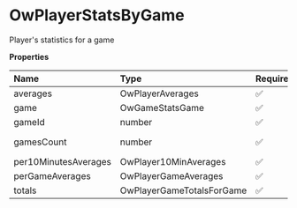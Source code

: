# OwPlayerStatsByGame

Player's statistics for a game

**Properties**

| Name                 | Type                      | Required | Description     |
| :------------------- | :------------------------ | :------- | :-------------- |
| averages             | OwPlayerAverages          | ✅       |                 |
| game                 | OwGameStatsGame           | ✅       | A game          |
| gameId               | number                    | ✅       |                 |
| gamesCount           | number                    | ✅       | Number of games |
| per10MinutesAverages | OwPlayer10MinAverages     | ✅       |                 |
| perGameAverages      | OwPlayerGameAverages      | ✅       |                 |
| totals               | OwPlayerGameTotalsForGame | ✅       |                 |
